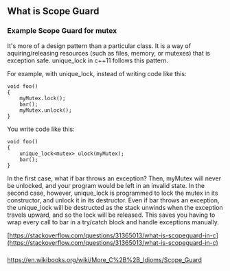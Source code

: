 ## What is Scope Guard

### Example Scope Guard for mutex
It's more of a design pattern than a particular class. It is a way of aquiring/releasing resources \(such as files, memory, or mutexes\) that is exception safe. unique\_lock in c++11 follows this pattern.

For example, with unique\_lock, instead of writing code like this:

```
void foo()
{
    myMutex.lock();
    bar();
    myMutex.unlock();
}
```

You write code like this:

```
void foo()
{
    unique_lock<mutex> ulock(myMutex);
    bar();
}
```

In the first case, what if bar throws an exception? Then, myMutex will never be unlocked, and your program would be left in an invalid state. In the second case, however, unique\_lock is programmed to lock the mutex in its constructor, and unlock it in its destructor. Even if bar throws an exception, the unique\_lock will be destructed as the stack unwinds when the exception travels upward, and so the lock will be released. This saves you having to wrap every call to bar in a try/catch block and handle exceptions manually.

[https://stackoverflow.com/questions/31365013/what-is-scopeguard-in-c](https://stackoverflow.com/questions/31365013/what-is-scopeguard-in-c)

### 

https://en.wikibooks.org/wiki/More_C%2B%2B_Idioms/Scope_Guard